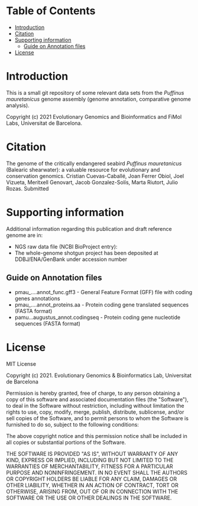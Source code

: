 # Table of Contents

- [Introduction](#introduction)
- [Citation](#citation)
- [Supporting information](#supporting-information)
   * [Guide on Annotation files](#guide-on-annotation-files)
- [License](#license)


# Introduction

This is a small git repository of some relevant data sets from the _Puffinus mauretanicus_ genome assembly (genome annotation, comparative genome analysis).

Copyright (c) 2021 Evolutionary Genomics and Bioinformatics and FiMol Labs, Universitat de Barcelona.


# Citation

The genome of the critically endangered seabird _Puffinus mauretanicus_ (Balearic shearwater): a valuable resource for evolutionary and conservation genomics.
Cristian Cuevas-Caballé, Joan Ferrer Obiol, Joel Vizueta, Meritxell Genovart, Jacob Gonzalez-Solís, Marta Riutort, Julio Rozas.
Submitted



# Supporting information 
Additional information regarding this publication and draft reference genome are in:

- NGS raw data file (NCBI BioProject entry): 
- The whole-genome shotgun project has been deposited at DDBJ/ENA/GenBank under accession number


## Guide on Annotation files
- pmau_....annot_func.gff3 - General Feature Format (GFF) file with coding genes annotations
- pmau_....annot_proteins.aa - Protein coding gene translated sequences (FASTA format)
- pamu...augustus_annot.codingseq - Protein coding gene nucleotide sequences (FASTA format)


# License

MIT License

Copyright (c) 2021. Evolutionary Genomics & Bioinformatics Lab, Universitat de Barcelona

Permission is hereby granted, free of charge, to any person obtaining a copy
of this software and associated documentation files (the "Software"), to deal
in the Software without restriction, including without limitation the rights
to use, copy, modify, merge, publish, distribute, sublicense, and/or sell
copies of the Software, and to permit persons to whom the Software is
furnished to do so, subject to the following conditions:

The above copyright notice and this permission notice shall be included in all
copies or substantial portions of the Software.

THE SOFTWARE IS PROVIDED "AS IS", WITHOUT WARRANTY OF ANY KIND, EXPRESS OR
IMPLIED, INCLUDING BUT NOT LIMITED TO THE WARRANTIES OF MERCHANTABILITY,
FITNESS FOR A PARTICULAR PURPOSE AND NONINFRINGEMENT. IN NO EVENT SHALL THE
AUTHORS OR COPYRIGHT HOLDERS BE LIABLE FOR ANY CLAIM, DAMAGES OR OTHER
LIABILITY, WHETHER IN AN ACTION OF CONTRACT, TORT OR OTHERWISE, ARISING FROM,
OUT OF OR IN CONNECTION WITH THE SOFTWARE OR THE USE OR OTHER DEALINGS IN THE
SOFTWARE.

